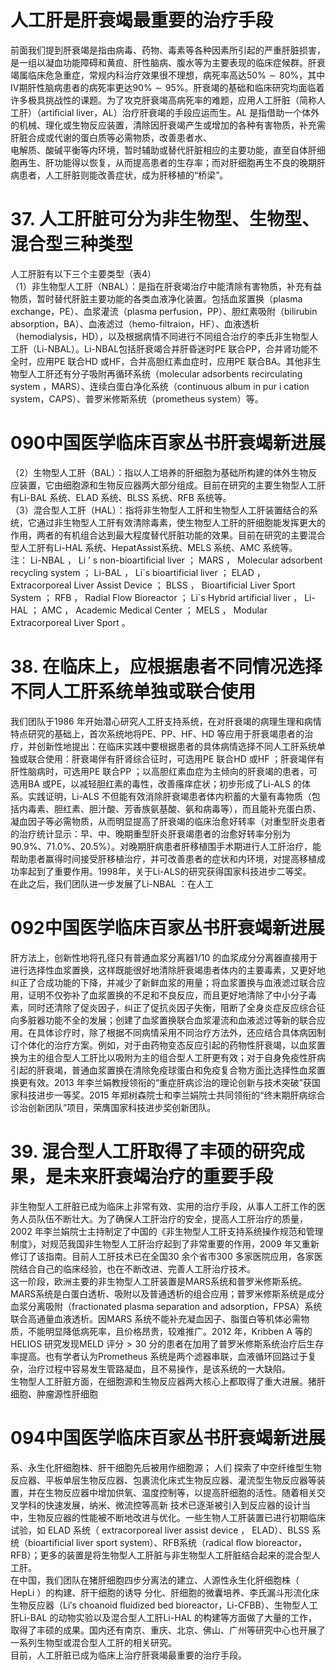 # 人工肝是肝衰竭最重要的治疗手段  
前面我们提到肝衰竭是指由病毒、药物、毒素等各种因素所引起的严重肝脏损害，是一组以凝血功能障碍和黄疸、肝性脑病、腹水等为主要表现的临床症候群。肝衰竭属临床危急重症，常规内科治疗效果很不理想，病死率高达$50\%\sim80\%$，其中Ⅳ期肝性脑病患者的病死率更达$90\%\sim95\%$。肝衰竭的基础和临床研究均面临着许多极具挑战性的课题。为了攻克肝衰竭高病死率的难题，应用人工肝脏（简称人工肝）（artiﬁcial liver，AL）治疗肝衰竭的手段应运而生。AL 是指借助一个体外的机械、理化或生物反应装置，清除因肝衰竭产生或增加的各种有害物质，补充需肝脏合成或代谢的蛋白质等必需物质，改善患者水、  
电解质、酸碱平衡等内环境，暂时辅助或替代肝脏相应的主要功能，直至自体肝细胞再生、肝功能得以恢复，从而提高患者的生存率；而对肝细胞再生不良的晚期肝病患者，人工肝脏则能改善症状，成为肝移植的“桥梁”。  
# 37. 人工肝脏可分为非生物型、生物型、混合型三种类型  
人工肝脏有以下三个主要类型（表4）  
（1）非生物型人工肝（NBAL）：是指在肝衰竭治疗中能清除有害物质，补充有益物质，暂时替代肝脏主要功能的各类血液净化装置。包括血浆置换（plasma exchange，PE）、血浆灌流（plasma perfusion，PP）、胆红素吸附（bilirubin absorption，BA）、血液滤过（hemo-filtraion，HF）、血液透析（hemodialysis，HD），以及根据病情不同进行不同组合治疗的李氏非生物型人工肝（Li-NBAL）。Li-NBAL包括肝衰竭合并肝昏迷时PE 联合PP，合并肾功能不全时，应用PE 联合HD 或HF，合并高胆红素血症时，应用PE 联合BA。其他非生物型人工肝还有分子吸附再循环系统（molecular adsorbents recirculating system ，MARS）、连续白蛋白净化系统（continuous album in pur i cation system，CAPS）、普罗米修斯系统（prometheus system）等。  
# 090中国医学临床百家丛书肝衰竭新进展  
（2）生物型人工肝（BAL）：指以人工培养的肝细胞为基础所构建的体外生物反应装置，它由细胞源和生物反应器两大部分组成。目前在研究的主要生物型人工肝有Li-BAL 系统、ELAD 系统、BLSS 系统、RFB 系统等。  
（3）混合型人工肝（HAL）：指将非生物型人工肝和生物型人工肝装置结合的系统，它通过非生物型人工肝有效清除毒素，使生物型人工肝的肝细胞能发挥更大的作用，两者的有机组合达到最大程度替代肝脏功能的效果。目前在研究的主要混合型人工肝有Li-HAL 系统、HepatAssist系统、MELS 系统、AMC 系统等。  
注： Li-NBAL ， Li ’  s non-bioartiﬁcial liver  ； MARS ， Molecular adsorbent recycling  system  ； Li-BAL ， Li\`s bioartificial liver  ； ELAD ， Extracorporeal Liver Assist  Device  ； BLSS ， Bioartificial Liver Sport System  ； RFB ， Radial Flow Bioreactor  ； Li\`s Hybrid artificial liver ， Li-HAL  ； AMC ， Academic Medical Center  ； MELS ， Modular Extracorporeal Liver Sport 。  
# 38. 在临床上，应根据患者不同情况选择不同人工肝系统单独或联合使用  
我们团队于1986 年开始潜心研究人工肝支持系统，在对肝衰竭的病理生理和病情特点研究的基础上，首次系统地将PE、PP、HF、HD 等应用于肝衰竭患者的治疗，并创新性地提出：在临床实践中要根据患者的具体病情选择不同人工肝系统单独或联合使用：肝衰竭伴有肝肾综合征时，可选用PE 联合HD 或HF ；肝衰竭伴有肝性脑病时，可选用PE 联合PP ；以高胆红素血症为主倾向的肝衰竭的患者，可选用BA 或PE，以减轻胆红素的毒性，改善瘙痒症状；初步形成了Li-ALS 的体系。实践证明，Li-ALS 不但能有效消除肝衰竭患者体内积蓄的大量有毒物质（包括内毒素、胆红素、胆汁酸、芳香族氨基酸、氨和病毒等），而且能补充蛋白质、凝血因子等必需物质，从而明显提高了肝衰竭的临床治愈好转率（对重型肝炎患者的治疗统计显示：早、中、晚期重型肝炎肝衰竭患者的治愈好转率分别为$90.9\%$、$71.0\%$、$20.5\%$）。对晚期肝病患者肝移植围手术期进行人工肝治疗，能帮助患者赢得时间接受肝移植治疗，并可改善患者的症状和内环境，对提高移植成功率起到了重要作用。1998年，关于Li-ALS的研究获得国家科技进步二等奖。  
在此之后，我们团队进一步发展了Li-NBAL ：在人工  
# 092中国医学临床百家丛书肝衰竭新进展  
肝方法上，创新性地将孔径只有普通血浆分离器1/10 的血浆成分分离器直接用于进行选择性血浆置换，这样既能很好地清除肝衰竭患者体内的主要毒素，又更好地纠正了合成功能的下降，并减少了新鲜血浆的用量；将血浆置换与血液滤过联合应用，证明不仅弥补了血浆置换的不足和不良反应，而且更好地清除了中小分子毒素，同时还清除了促炎因子，纠正了促抗炎因子失衡，阻断了全身炎症反应综合征向多脏器功能不全的发展；创建了血浆置换联合血浆灌流和血液滤过等新的联合应用。在具体诊疗时，除了根据不同病情采用不同治疗方法外，还应结合具体病因制订个体化的治疗方案。例如，对于由药物变态反应引起的药物性肝衰竭，以血浆置换为主的组合型人工肝比以吸附为主的组合型人工肝更有效；对于自身免疫性肝病引起的肝衰竭，普通血浆置换在清除免疫球蛋白和免疫复合物方面比选择性血浆置换更有效。2013 年李兰娟教授领衔的“重症肝病诊治的理论创新与技术突破”获国家科技进步一等奖。2015 年郑树森院士和李兰娟院士共同领衔的“终末期肝病综合诊治创新团队”项目，荣膺国家科技进步奖创新团队。  
# 39. 混合型人工肝取得了丰硕的研究成果，是未来肝衰竭治疗的重要手段  
非生物型人工肝脏已成为临床上非常有效、实用的治疗手段，从事人工肝工作的医务人员队伍不断壮大。为了确保人工肝治疗的安全，提高人工肝治疗的质量，2002 年李兰娟院士主持制定了中国的《非生物型人工肝支持系统操作规范和管理制度》，对规范我国非生物型人工肝治疗起到了非常重要的作用，2009 年又重新修订了该指南。目前人工肝技术已在全国30 余个省市300 多家医院应用，各家医院结合自己的临床经验，也在不断改进、完善人工肝治疗技术。  
这一阶段，欧洲主要的非生物型人工肝装置是MARS系统和普罗米修斯系统。MARS系统是白蛋白透析、吸附以及普通透析的组合应用；普罗米修斯系统是成分血浆分离吸附（fractionated plasma separation and adsorption，FPSA）系统联合高通量血液透析。因MARS 系统不能补充凝血因子、脂蛋白等机体必需物质，不能明显降低病死率，且价格昂贵，较难推广。2012 年，Kribben A 等的HELIOS 研究发现MELD 评分$>30$ 分的患者在加用了普罗米修斯系统治疗后生存率提高。也有学者认为Prometheus 系统是两个滤器串联，血液循环回路过于复杂，治疗过程中容易发生管路凝血，且不易操作，是该系统的一大缺陷。  
生物型人工肝脏方面，在细胞源和生物反应器两大核心上都取得了重大进展。猪肝细胞、肿瘤源性肝细胞  
# 094中国医学临床百家丛书肝衰竭新进展  
系、永生化肝细胞株、肝干细胞先后被用作细胞源； 人们 探索了中空纤维型生物反应器、平板单层生物反应器、包裹流化床式生物反应器、灌流型生物反应器等装置，并在生物反应器中增加供氧、温度控制等，以提高肝细胞的活性。随着相关交叉学科的快速发展，纳米、微流控等高新 技术已逐渐被引入到反应器的设计当中，生物反应器的性能被不断地改进与优化。一些生物人工肝装置已进行初期临床试验，如 ELAD  系统（ extracorporeal liver assist device ， ELAD）、BLSS 系统（bioartificial liver sport system）、RFB系统（radical ﬂow bioreactor， RFB）；更多的装置是将生物型人工肝脏与非生物型人工肝脏结合起来的混合型人工肝。  
在中国，我们团队在猪肝细胞四步分离法的建立、人源性永生化肝细胞株（ HepLi ）的构建、肝干细胞的诱导 分化、肝细胞的微囊培养、李氏漏斗形流化床生物反应器（Li′s choanoid ﬂuidized bed bioreactor，Li-CFBB）、生物型人工肝Li-BAL 的动物实验以及混合型人工肝Li-HAL 的构建等方面做了大量的工作，取得了丰硕的成果。国内还有南京、重庆、北京、佛山、广州等研究中心也开展了一系列生物型或混合型人工肝的相关研究。  
目前，人工肝脏已成为临床上治疗肝衰竭最重要的治疗手段。  